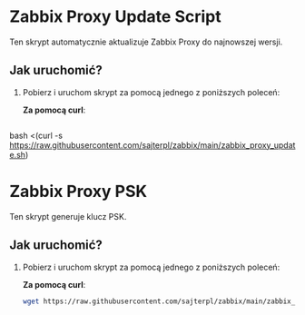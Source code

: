 # Zabbix Proxy Update Script

Ten skrypt automatycznie aktualizuje Zabbix Proxy do najnowszej wersji.

## Jak uruchomić?

1. Pobierz i uruchom skrypt za pomocą jednego z poniższych poleceń:

   **Za pomocą curl**:
   ```bash
  bash <(curl -s https://raw.githubusercontent.com/sajterpl/zabbix/main/zabbix_proxy_update.sh)

# Zabbix Proxy PSK

Ten skrypt generuje klucz PSK.

## Jak uruchomić?

1. Pobierz i uruchom skrypt za pomocą jednego z poniższych poleceń:

   **Za pomocą curl**:
   ```bash
   wget https://raw.githubusercontent.com/sajterpl/zabbix/main/zabbix_proxy_psk.sh


